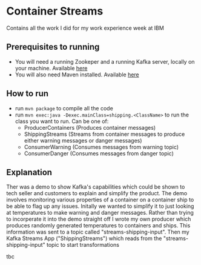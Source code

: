 # Container Streams

Contains all the work I did for my work experience week at IBM

## Prerequisites to running

- You will need a running Zookeper and a running Kafka server, locally on your machine. Available [here](https://kafka.apache.org/downloads)
- You will also need Maven installed. Available [here](https://maven.apache.org/download.cgi)

## How to run

- run `mvn package` to compile all the code
- run `mvn exec:java -Dexec.mainClass=shipping.<ClassName>` to run the class you want to run. Can be one of:
  - ProducerContainers (Produces container messages)
  - ShippingStreams (Streams from container messages to produce either warning messages or danger messages)
  - ConsumerWarning (Consumes messages from warning topic)
  - ConsumerDanger (Consumes messages from danger topic)
  
## Explanation
Ther was a demo to show Kafka's capabilities which could be shown to tech seller and customers to explain and simplify the product. The demo involves monitoring various properties of a container on a container ship to be able to flag up any issues. Initally we wanted to simplify it to just looking at temperatures to make warning and danger messages.
Rather than trying to incorperate it into the demo straight off I wrote my own producer which produces randomly generated temperatures to containers and ships. This information was sent to a topic called "streams-shipping-input". 
Then my Kafka Streams App ("ShippingStreams") which reads from the "streams-shipping-input" topic to start transformations

tbc
